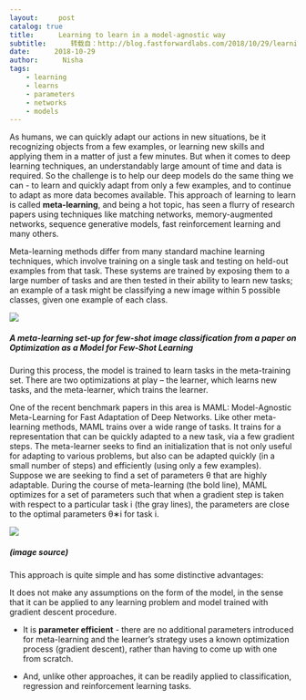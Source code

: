 ```yaml
---
layout:     post
catalog: true
title:      Learning to learn in a model-agnostic way
subtitle:      转载自：http://blog.fastforwardlabs.com/2018/10/29/learning-to-learn-in-a-modelagnostic-way.html
date:      2018-10-29
author:      Nisha
tags:
    - learning
    - learns
    - parameters
    - networks
    - models
---
```


As humans, we can quickly adapt our actions in new situations, be it recognizing objects from a few examples, or learning new skills and
applying them in a matter of just a few minutes. But when it comes to deep learning techniques, an 
understandably large amount of time and data is required. So the challenge is to help our deep models do the same thing we can - to learn and quickly 
adapt from only a few examples, and to continue to adapt as more data becomes available. This approach of learning to learn is 
called **meta-learning**, and being a hot topic, has seen a flurry of research papers using techniques like 
matching networks, memory-augmented networks, 
sequence generative models, fast reinforcement learning
and many others.

Meta-learning methods differ from many standard machine learning techniques, which involve training on a 
single task and testing on held-out examples from that task. These systems are trained by exposing them to a large number of 
tasks and are then tested in their ability to learn new tasks; an example of a task might be classifying a new image within 5 
possible classes, given one example of each class.

![](http://blog.fastforwardlabs.com/images/2018/10/meta_learning-1538505489954.png)


##### A meta-learning set-up for few-shot image classification from a paper on Optimization as a Model for Few-Shot Learning

During this process, the model is trained to learn tasks in the meta-training set. There are two optimizations at play – the 
learner, which learns new tasks, and the meta-learner, which trains the learner.

One of the recent benchmark papers in this area is MAML: Model-Agnostic Meta-Learning for Fast Adaptation of Deep Networks. 
Like other meta-learning methods, MAML trains over a wide range of tasks. It trains for a representation that can be quickly 
adapted to a new task, via a few gradient steps. The meta-learner seeks to find an initialization that is not only useful for 
adapting to various problems, but also can be adapted quickly (in a small number of steps) and efficiently (using only a few 
examples). Suppose we are seeking to find a set of parameters θ that are highly adaptable. During the course of meta-learning (the bold line), MAML optimizes for a set of parameters such that when a gradient step is taken with respect to a particular task i (the gray lines), the parameters are close to the optimal parameters θ∗i for task i.

![](http://blog.fastforwardlabs.com/images/2018/10/MAML-1538505613205.png)


##### (image source)

This approach is quite simple and has some distinctive advantages:

It does not make any assumptions on the form of the model, in the sense that it can be applied to any learning problem and 
model trained with gradient descent procedure.
- It is **parameter efficient** - there are no additional parameters introduced for meta-learning and the learner’s strategy uses a known optimization process (gradient descent), rather than having to come up with one from scratch.

- And, unlike other approaches, it can be readily applied to classification, regression and reinforcement learning tasks.

